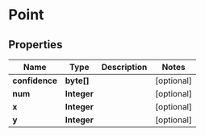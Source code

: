 
# Point

## Properties
Name | Type | Description | Notes
------------ | ------------- | ------------- | -------------
**confidence** | **byte[]** |  |  [optional]
**num** | **Integer** |  |  [optional]
**x** | **Integer** |  |  [optional]
**y** | **Integer** |  |  [optional]



